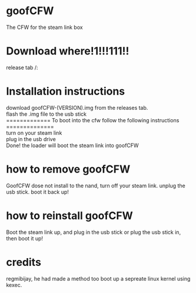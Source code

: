 # goofCFW
The CFW for the steam link box
# Download where!1!!!111!!
release tab /:
<br>
# Installation instructions
download goofCFW-(VERSION).img from the releases tab.
<br>
flash the .img file to the usb stick
<br>
============= To boot into the cfw follow the following instructions ==============
<br>
turn on your steam link
<br>
plug in the usb drive
<br>
Done! the loader will boot the steam link into goofCFW
# how to remove goofCFW
GoofCFW dose not install to the nand, turn off your steam link. unplug the usb stick. boot it back up!
# how to reinstall goofCFW
Boot the steam link up, and plug in the usb stick
or
plug the usb stick in, then boot it up!
# credits
regmibijay, he had made a method too boot up a sepreate linux kernel using kexec.
